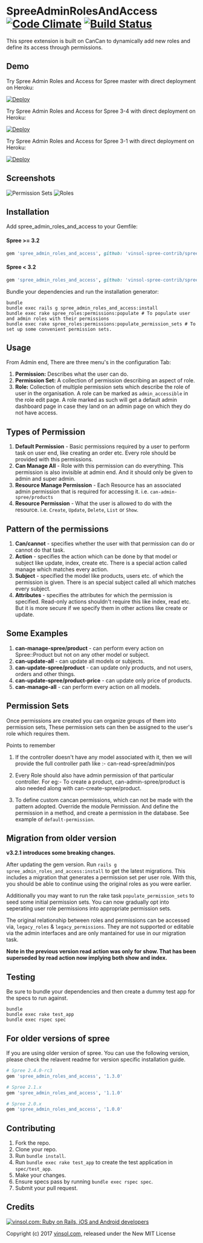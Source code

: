 SpreeAdminRolesAndAccess [![Code Climate](https://codeclimate.com/github/vinsol/spree_admin_roles_and_access.png)](https://codeclimate.com/github/vinsol/spree_admin_roles_and_access) [![Build Status](https://travis-ci.org/vinsol/spree_admin_roles_and_access.png?branch=master)](https://travis-ci.org/vinsol/spree_admin_roles_and_access)
========================

This spree extension is built on CanCan to dynamically add new roles and define its access through permissions.

Demo
----
Try Spree Admin Roles and Access for Spree master with direct deployment on Heroku:

[![Deploy](https://www.herokucdn.com/deploy/button.svg)](https://heroku.com/deploy?template=https://github.com/vinsol-spree-contrib/spree-demo-heroku/tree/spree-admin-roles-and-access-master)

Try Spree Admin Roles and Access for Spree 3-4 with direct deployment on Heroku:

[![Deploy](https://www.herokucdn.com/deploy/button.svg)](https://heroku.com/deploy?template=https://github.com/vinsol-spree-contrib/spree-demo-heroku/tree/spree-admin-roles-and-access-3-4)

Try Spree Admin Roles and Access for Spree 3-1 with direct deployment on Heroku:

[![Deploy](https://www.herokucdn.com/deploy/button.svg)](https://heroku.com/deploy?template=https://github.com/vinsol-spree-contrib/spree-demo-heroku/tree/spree-admin-roles-and-access-3-1)

Screenshots
-----------

![Permission Sets](/screenshots/admin1.png "Creating Permission Sets")
![Roles](/screenshots/admin2.png "Creating Roles from permission sets")


Installation
------------

Add spree_admin_roles_and_access to your Gemfile:

  #### Spree >= 3.2

```ruby
gem 'spree_admin_roles_and_access', github: 'vinsol-spree-contrib/spree_admin_roles_and_access'
```

  #### Spree < 3.2

```ruby
gem 'spree_admin_roles_and_access', github: 'vinsol-spree-contrib/spree_admin_roles_and_access', branch: 'X-X-stable'
```

Bundle your dependencies and run the installation generator:

```shell
bundle
bundle exec rails g spree_admin_roles_and_access:install
bundle exec rake spree_roles:permissions:populate # To populate user and admin roles with their permissions
bundle exec rake spree_roles:permissions:populate_permission_sets # To set up some convenient permission sets.
```

Usage
-----

From Admin end, There are three menu's in the configuration Tab:

  1. **Permission:** Describes what the user can do.
  2. **Permission Set:** A collection of permission describing an aspect of role.
  3. **Role:** Collection of multiple permission sets which describe the role of user in the organisation. A role can be marked as `admin_accessible` in the role edit page.
     A role marked as such will get a default admin dashboard page in case they land on an admin page on which they do not have access.

Types of Permission
-------------------

  1. **Default Permission** - Basic permissions required by a user to perform task on user end, like creating an order etc. Every role should be provided with this permissions.
  2. **Can Manage All** - Role with this permission can do everything. This permission is also invisible at admin end. And it should only be given to admin and super admin.
  3. **Resource Manage Permission** - Each Resource has an associated admin permission that is required for accessing it. i.e. `can-admin-spree/products`
  4. **Resource Permission** - What the user is allowed to do with the resource. i.e. `Create`, `Update`, `Delete`, `List` or `Show`.



Pattern of the permissions
--------------------------

  1. **Can/cannot** - specifies whether the user with that permission can do or cannot do that task.
  2. **Action** - specifies the action which can be done by that model or subject like update, index, create etc. There is a special action called manage which matches every action.
  3. **Subject** - specified the model like products, users etc. of which the permission is given. There is an special subject called all which matches every subject.
  4. **Attributes** - specifies the attributes for which the permission is specified. Read-only actions shouldn't require this like index, read etc. But it is more secure if we specify them in other actions like create or update.

Some Examples
-------------

  1. **can-manage-spree/product** - can perform every action on Spree::Product but not on any other model or subject.
  2. **can-update-all** - can update all models or subjects.
  3. **can-update-spree/product** - can update only products, and not users, orders and other things.
  4. **can-update-spree/product-price** - can update only price of products.
  5. **can-manage-all** - can perform every action on all models.


Permission Sets
---------------

Once permissions are created you can organize groups of them into permission sets, These permission sets can then be assigned to the user's role which requires them.


Points to remember

  1. If the controller doesn't have any model associated with it, then we will provide the full controller path like :-
    can-read-spree/admin/pos

  2. Every Role should also have admin permission of that particular controller. For eg:-
    To create a product, can-admin-spree/product is also needed along with can-create-spree/product.

  3. To define custom cancan permissions, which can not be made with the pattern adopted.
    Override the module Permission. And define the permission in a method, and create a permission in the database. See example of `default-permission`.


Migration from older version
----------------------------

__v3.2.1 introduces some breaking changes.__

After updating the gem version. Run `rails g spree_admin_roles_and_access:install` to get the latest migrations. This includes a migration that generates a permission set per user role. With this, you should be able to continue using the original roles as you were earlier.

Additionally you may want to run the rake task `populate_permission_sets` to seed some initial permission sets. You can now gradually opt into seperating user role permissions into appropriate permission sets.

The original relationship between roles and permissions can be accessed via, `legacy_roles` & `legacy_permissions`. They are not supported or editable via the admin interfaces and are only mantained for use in our migration task.

**Note in the previous version read action was only for show. That has been superseded by read action now implying both show and index.**

Testing
-------

Be sure to bundle your dependencies and then create a dummy test app for the specs to run against.

```shell
bundle
bundle exec rake test_app
bundle exec rspec spec
```

For older versions of spree
----------------------------

If you are using older version of spree. You can use the following version, please check the relavent readme for version specific installation guide.


```ruby
# Spree 2.4.0-rc3
gem 'spree_admin_roles_and_access', '1.3.0'
```

```ruby
# Spree 2.1.x
gem 'spree_admin_roles_and_access', '1.1.0'
```

```ruby
# Spree 2.0.x
gem 'spree_admin_roles_and_access', '1.0.0'
```

Contributing
------------

1. Fork the repo.
2. Clone your repo.
3. Run `bundle install`.
4. Run `bundle exec rake test_app` to create the test application in `spec/test_app`.
5. Make your changes.
6. Ensure specs pass by running `bundle exec rspec spec`.
7. Submit your pull request.


Credits
-------

[![vinsol.com: Ruby on Rails, iOS and Android developers](http://vinsol.com/vin_logo.png "Ruby on Rails, iOS and Android developers")](http://vinsol.com)

Copyright (c) 2017 [vinsol.com](http://vinsol.com "Ruby on Rails, iOS and Android developers"), released under the New MIT License
